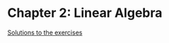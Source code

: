 # Chapter 2: Linear Algebra
[Solutions to the exercises](./solutions/ch2-solutions/ch2.solutions.md)
